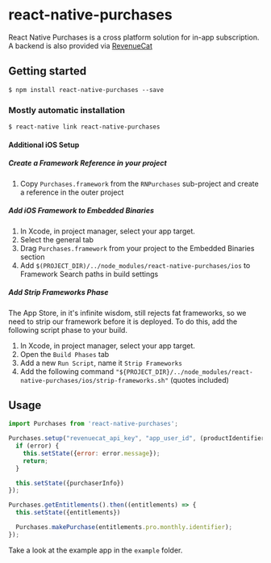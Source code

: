 
# react-native-purchases

React Native Purchases is a cross platform solution for in-app subscription. A backend is also provided via [RevenueCat](https://www.revenuecat.com)

## Getting started

`$ npm install react-native-purchases --save`

### Mostly automatic installation

`$ react-native link react-native-purchases`

#### Additional iOS Setup

##### Create a Framework Reference in your project
1. Copy `Purchases.framework` from the `RNPurchases` sub-project and create a reference in the outer project

##### Add iOS Framework to Embedded Binaries
1. In Xcode, in project manager, select your app target.
1. Select the general tab
1. Drag `Purchases.framework` from your project to the Embedded Binaries section
1. Add `$(PROJECT_DIR)/../node_modules/react-native-purchases/ios` to Framework Search paths in build settings

##### Add Strip Frameworks Phase
The App Store, in it's infinite wisdom, still rejects fat frameworks, so we need to strip our framework before it is deployed. To do this, add the following script phase to your build.
1. In Xcode, in project manager, select your app target.
2. Open the `Build Phases` tab
3. Add a new `Run Script`, name it `Strip Frameworks`
4. Add the following command `"${PROJECT_DIR}/../node_modules/react-native-purchases/ios/strip-frameworks.sh"` (quotes included)

## Usage
```javascript
import Purchases from 'react-native-purchases';

Purchases.setup("revenuecat_api_key", "app_user_id", (productIdentifier, purchaserInfo, error) => {
  if (error) {
    this.setState({error: error.message});
    return;
  }

  this.setState({purchaserInfo})
});

Purchases.getEntitlements().then((entitlements) => {
  this.setState({entitlements})

  Purchases.makePurchase(entitlements.pro.monthly.identifier);
});

```

Take a look at the example app in the `example` folder.
  